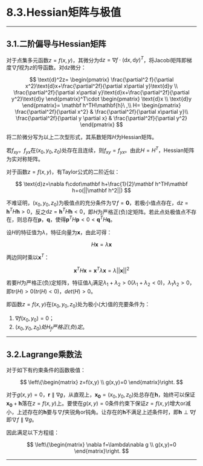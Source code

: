 # **8.3.Hessian矩阵与极值**

---

## **3.1.二阶偏导与Hessian矩阵**

对于点集多元函数$z=f(x,y)$，其微分为$\text{d}z=\nabla f\cdot(\text{d}x,\text{d}y)^T$，将Jacobi矩阵即梯度$\nabla f$视为$z$的导函数。对$\text{d}z$微分：

$$
\text{d}^2z=
\begin{pmatrix}
\frac{\partial^2 f}{\partial x^2}\text{d}x+\frac{\partial^2f}{\partial x\partial y}\text{d}y \\
\frac{\partial^2f}{\partial x\partial y}\text{d}x+\frac{\partial^2f}{\partial y^2}\text{d}y
\end{pmatrix}^T\cdot
\begin{pmatrix}
\text{d}x \\
\text{d}y
\end{pmatrix}=
\mathbf h^TH\mathbf{h}\ ,\\ H=
\begin{pmatrix}
\frac{\partial^2f}{\partial x^2} & \frac{\partial^2f}{\partial x\partial y}\\
\frac{\partial^2f}{\partial y \partial x} & \frac{\partial^2f}{\partial y^2}
\end{pmatrix}
$$

将二阶微分写为以上二次型形式，其系数矩阵$H$为Hessian矩阵。

若$f_{xy}，f_{yx}$在$(x_0,y_0,z_0)$处存在且连续，则$f_{xy}=f_{yx}$。由此$H=H^T$，Hessian矩阵为实对称矩阵。

对于函数$z=f(x,y)$，有Taylor公式的二阶近似：

$$
\text{d}z=\nabla f\cdot\mathbf h+\frac{1}{2}\mathbf h^TH\mathbf h+o(||\mathbf h^2||)
$$

不难证明，$(x_0,y_0,z_0)$为极值点的充分条件为$\nabla f=\mathbf 0$，若极小值点存在，$\text{d}z=\mathbf h^TH\mathbf h>0$，反之$\text{d}z=\mathbf h^TH\mathbf h<0$，即$H$为严格正(负)定矩阵。若此点处极值点不存在，则总存在$\mathbf p，\mathbf q$，使得$\mathbf p^TH\mathbf p<0<\mathbf q^TH\mathbf q$。

设$H$的特征值为$\lambda$，特征向量为$\mathbf x$，由此可得：

$$
H\mathbf x=\lambda\mathbf x
$$

两边同时乘以$\mathbf x^T$：

$$
\mathbf x^TH\mathbf x= \mathbf x^T\lambda\mathbf x=\lambda ||\mathbf x||^2
$$

若要$H$为严格正(负)定矩阵，特征值$\lambda_i$满足$\lambda_1+\lambda_2>0(\lambda_1+\lambda_2<0)，\lambda_1\lambda_2>0$，即$tr(H)>0(tr(H)<0)，det(H)>0$。

即函数$z=f(x,y)$在$(x_0,y_0,z_0)$处为极小(大)值的充要条件为：

1. $\nabla f(x_0,y_0)=0$；
2. $(x_0,y_0,z_0)处H_f严格正(负)定$。

---

## **3.2.Lagrange乘数法**


对于如下有约束条件的函数极值：

$$
\left\{\begin{matrix} 
  z=f(x,y) \\  
  g(x,y)=0 
\end{matrix}\right. 
$$

对于$g(x,y)=0$，$\mathbf r \parallel \nabla g$，从直观上，$\mathbf {x_0}=(x_0,y_0,z_0)$处总存在$\mathbf h$，始终可以保证$\mathbf {x_0}+\mathbf h$落在$z=f(x,y)$上。要使在$g(x,y)=0$条件约束下保证$z=f(x,y)$增大or减小，上述存在的$\mathbf h$要与$\nabla f$夹锐角or钝角。让存在的$\mathbf h$不满足上述条件时，即$\mathbf h \perp \nabla f$即$\nabla f \parallel \nabla g$。

因此满足以下方程组：

$$
\left\{\begin{matrix} 
  \nabla f=\lambda\nabla g \\  
  g(x,y)=0 
\end{matrix}\right. 
$$

---